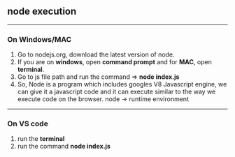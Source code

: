 ## node execution

---

### On Windows/MAC

1. Go to nodejs.org, download the latest version of node.
2. If you are on **windows**, open **command prompt** and for **MAC**, open **terminal**.
3. Go to js file path and run the command => **node index.js**
4. So, Node is a program which includes googles V8 Javascript engine, we can give it a javascript code and it can execute similar to the way we execute code on the browser. node -> runtime environment

---

### On VS code

1. run the **terminal**
2. run the command **node index.js**
